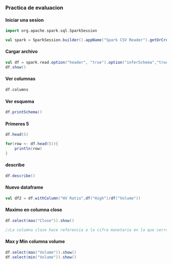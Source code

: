 ### Practica de evaluacion

#### Iniciar una sesion
```scala
import org.apache.spark.sql.SparkSession

val spark = SparkSession.builder().appName("Spark CSV Reader").getOrCreate()
```

#### Cargar archivo
```scala
val df = spark.read.option("header", "true").option("inferSchema","true")csv("/Users/admin/Documents/Github/Datos_Masivos/Netflix_2011_2016.csv")
df.show()
```

#### Ver columnas
```scala
df.columns
```

#### Ver esquema
```scala
df.printSchema()
```

#### Primeros 5 
```scala
df.head(5)

for(row <- df.head(5)){
    println(row)
}
```

#### describe
```scala
df.describe()
```

#### Nuevo dataframe
```scala
val df2 = df.withColumn("HV Ratio",df("High")/df("Volume"))
```

#### Maximo en columna close
```scala
df.select(max("Close")).show()
```

```scala
//La columna close hace referencia a la cifra monetaria en la que cerro por dia 
```


#### Max y Min columna volume
```scala
df.select(max("Volume")).show()
df.select(min("Volume")).show()
```
